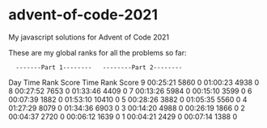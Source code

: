 # advent-of-code-2021
My javascript solutions for Advent of Code 2021

These are my global ranks for all the problems so far:

      -------Part 1--------   --------Part 2--------
Day       Time  Rank  Score       Time   Rank  Score
  9   00:25:21  5860      0   01:00:23   4938      0
  8   00:27:52  7653      0   01:33:46   4409      0
  7   00:13:26  5984      0   00:15:10   3599      0
  6   00:07:39  1882      0   01:53:10  10410      0
  5   00:28:26  3882      0   01:05:35   5560      0
  4   01:27:29  8079      0   01:34:36   6903      0
  3   00:14:20  4988      0   00:26:19   1866      0
  2   00:04:37  2720      0   00:06:12   1639      0
  1   00:04:21  2429      0   00:07:14   1388      0
